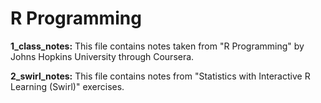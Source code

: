 # R Programming
**1_class_notes:** This file contains notes taken from "R Programming" by Johns Hopkins University through Coursera.  

**2_swirl_notes:** This file contains notes from "Statistics with Interactive R Learning (Swirl)" exercises.
